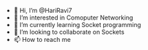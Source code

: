 - 👋 Hi, I’m @HariRavi7
- 👀 I’m interested in Comoputer Networking
- 🌱 I’m currently learning Socket programming
- 💞️ I’m looking to collaborate on Sockets
- 📫 How to reach me 

<!---
HariRavi7/HariRavi7 is a ✨ special ✨ repository because its `README.md` (this file) appears on your GitHub profile.
You can click the Preview link to take a look at your changes.
--->
